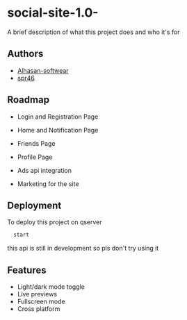 # social-site-1.0-

A brief description of what this project does and who it's for


## Authors

- [Alhasan-softwear](https://github.com/Alhasan-softwear)
- [spr46](https://github.com/spr46)



## Roadmap

- Login and Registration Page

- Home and Notification Page

- Friends Page

- Profile Page

- Ads api integration

- Marketing for the site


## Deployment

To deploy this project on qserver

```bash
  start
```
this api is still in development so pls don't try using it


## Features

- Light/dark mode toggle
- Live previews
- Fullscreen mode
- Cross platform


